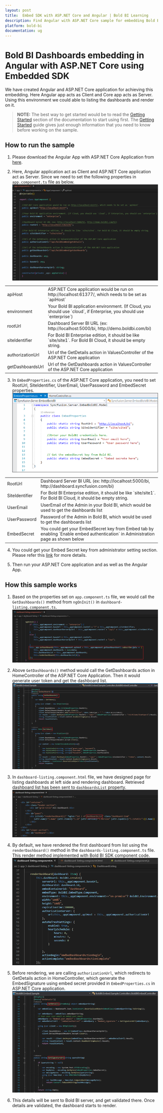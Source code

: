 ```yaml
---
layout: post
title:  Embed SDK with ASP.NET Core and Angular | Bold BI Learning
description: Find Angular with ASP.NET Core sample for embedding Bold BI. List the dashboard and render in app with Angular app as client and Core app as server. 
platform: bold-bi
documentation: ug
---
```


# Bold BI Dashboards embedding in Angular with ASP.NET Core using Embedded SDK

We have created Angular and ASP.NET Core application for achieving this embedding. Here Angular app acts as Client and Core app acts as Server. Using this environment we could able to listing the dashboards and render on it.  

> **NOTE:**  The best way to get started would be to read the [Getting Started](/embedded-bi/javascript-based/getting-started/) section of the documentation to start using first. The [Getting Started](/embedded-bi/javascript-based/getting-started/) guide gives just enough information that you need to know before working on the sample.    

## How to run the sample

1. Please download the Angular App with ASP.NET Core Application from [here](https://onpremise-demo.boldbi.com/getting-started/angular/sample.zip).    

2. Here, Angular application act as Client and ASP.NET Core application act as Server. Since we need to set the following properties in `app.component.ts` file as below.
![AppComponent](/static/assets/embedded/javascript/sample/images/angular-app-comp.png)  

<meta charset="utf-8"/>
<table>
  <tbody>
      <tr>
        <td align="left">apiHost</td>
        <td align="left">ASP.NET Core application would be run on http://localhost:61377/, which needs to be set as `apiHost`</td>
    </tr>
    <tr>
        <td align="left">environment</td>
        <td align="left">Your Bold BI application environment. (If Cloud, you should use `cloud`, if  Enterprise, you should use `enterprise`)</td>
    </tr>
    <tr>
        <td align="left">rootUrl</td>
        <td align="left">Dashboard Server BI URL (ex: http://localhost:5000/bi, http://demo.boldbi.com/bi)</td>
    </tr>
    <tr>
        <td align="left">siteIdentifier</td>
        <td align="left">For Bold BI Enterprise edition, it should be like `site/site1`. For Bold BI Cloud, it should be empty string.</td>
    </tr>
    <tr>
        <td align="left">authorizationUrl</td>
        <td align="left">Url of the GetDetails action in ValuesController of the ASP.NET Core application</td>
    </tr>
    <tr>
        <td align="left">getDashboardsUrl</td>
        <td align="left">Url of the GetDashboards action in ValuesController of the ASP.NET Core application</td>
    </tr>
  </tbody>
</table>


3. In `EmbedProperties.cs` of the ASP.NET Core application, you need to set RootUrl, SiteIdentifier, UserEmail, UserPassword and EmbedSecret properties.  
![Properties](/static/assets/embedded/javascript/sample/images/angular-properties.png)

<meta charset="utf-8"/>
<table>
  <tbody>
    <tr>
        <td align="left">RootUrl</td>
        <td align="left">Dashboard Server BI URL (ex: http://localhost:5000/bi, http://dashboard.syncfusion.com/bi)</td>
    </tr>
    <tr>
        <td align="left">SiteIdentifier</td>
        <td align="left">For Bold BI Enterprise edition, it should be like `site/site1`. For Bold BI Cloud, it should be empty string.</td>
    </tr>
    <tr>
        <td align="left">UserEmail</td>
        <td align="left">UserEmail of the Admin in your Bold BI, which would be used to get the dashboards list</td>
    </tr>
    <tr>
        <td align="left">UserPassword</td>
        <td align="left">Password of the Admin in Bold BI, which would be used to get the dashboards list</td>
    </tr>
    <tr>
        <td align="left">EmbedSecret</td>
        <td align="left">You could get your EmbedSecret key from Embed tab by enabling `Enable embed authentication` in Administration page as shown below</td>
    </tr>
  </tbody>
</table>


4. You could get your Embed Secret key from administrator setting section. Please refer this [link](/embedded-bi/site-administration/embed-settings/) for more details.    

5. Then run your ASP.NET Core application and as well as the Angular App.  

## How this sample works

1. Based on the properties set on `app.component.ts` file, we would call the `GetDashboards()` method from `ngOnInit()` in `dashboard-listing.component.ts`.  
![Properties](/static/assets/embedded/javascript/sample/images/angular-get-dashboards.png)  

2. Above `GetDashboards()` method would call the GetDashboards action in HomeController of the ASP.NET Core Application. Then it would generate user token and get the dashboard list.  
![Properties](/static/assets/embedded/javascript/sample/images/angular-home-controller.png)  

3. In `dashboard-listing.component.html` file, we have designed page for listing dashboards at left side and rendering dashboard. Retrieved dashboard list has been sent to `dashboardsList` property.  
![Properties](/static/assets/embedded/javascript/sample/images/angular-dash-listing.png)  

4. By default, we have rendered the first dashboard from list using the `renderDashboard()` method in the `dashboards-listing.component.ts` file. This render method implemented with Bold BI SDK component code.  
![Rendering](/static/assets/embedded/javascript/sample/images/angular-dash-render.png) 

5. Before rendering, we are calling `authorizationUrl`, which redirects to GetDetails action in HomeController, which generate the EmbedSignature using embed secret provided in `EmbedProperties.cs` in ASP.NET Core application.  
![Rendering](/static/assets/embedded/javascript/sample/images/angular-get-details.png)  

6. This details will be sent to Bold BI server, and get validated there. Once details are validated, the dashboard starts to render.  